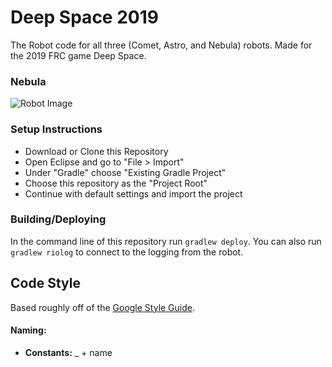 # Deep Space 2019
The Robot code for all three (Comet, Astro, and Nebula) robots. Made for the 2019 FRC game Deep Space.

### Nebula
![Robot Image](/images/Nebula.jpg)

### Setup Instructions
- Download or Clone this Repository
- Open Eclipse and go to "File > Import"
- Under "Gradle" choose "Existing Gradle Project"
- Choose this repository as the "Project Root"
- Continue with default settings and import the project

### Building/Deploying
In the command line of this repository run `gradlew deploy`.
You can also run `gradlew riolog` to connect to the logging from the robot.

## Code Style
Based roughly off of the [Google Style Guide](http://google.github.io/styleguide/javaguide.html).

#### Naming:
- **Constants:** _ + name

